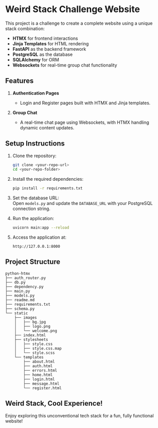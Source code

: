 # Weird Stack Challenge Website

This project is a challenge to create a complete website using a unique stack combination:

- **HTMX** for frontend interactions
- **Jinja Templates** for HTML rendering
- **FastAPI** as the backend framework
- **PostgreSQL** as the database
- **SQLAlchemy** for ORM
- **Websockets** for real-time group chat functionality

## Features

1. **Authentication Pages**  
   - Login and Register pages built with HTMX and Jinja templates.
   
2. **Group Chat**  
   - A real-time chat page using Websockets, with HTMX handling dynamic content updates.

## Setup Instructions

1. Clone the repository:
   ```bash
   git clone <your-repo-url>
   cd <your-repo-folder>
   ```

2. Install the required dependencies:
   ```bash
   pip install -r requirements.txt
   ```

3. Set the database URL:  
   Open `models.py` and update the `DATABASE_URL` with your PostgreSQL connection string.

4. Run the application:
   ```bash
   uvicorn main:app --reload
   ```

5. Access the application at:
   ```
   http://127.0.0.1:8000
   ```

## Project Structure
```
python-htmx
├── auth_router.py
├── db.py
├── dependency.py
├── main.py
├── models.py
├── readme.md
├── requirements.txt
├── schema.py
└── static
    ├── images
    │   ├── bg.jpg
    │   ├── logo.png
    │   └── welcome.png
    ├── index.html
    ├── stylesheets
    │   ├── style.css
    │   ├── style.css.map
    │   └── style.scss
    └── templates
        ├── about.html
        ├── auth.html
        ├── errors.html
        ├── home.html
        ├── login.html
        ├── message.html
        └── register.html
```

## Weird Stack, Cool Experience!

Enjoy exploring this unconventional tech stack for a fun, fully functional website!
